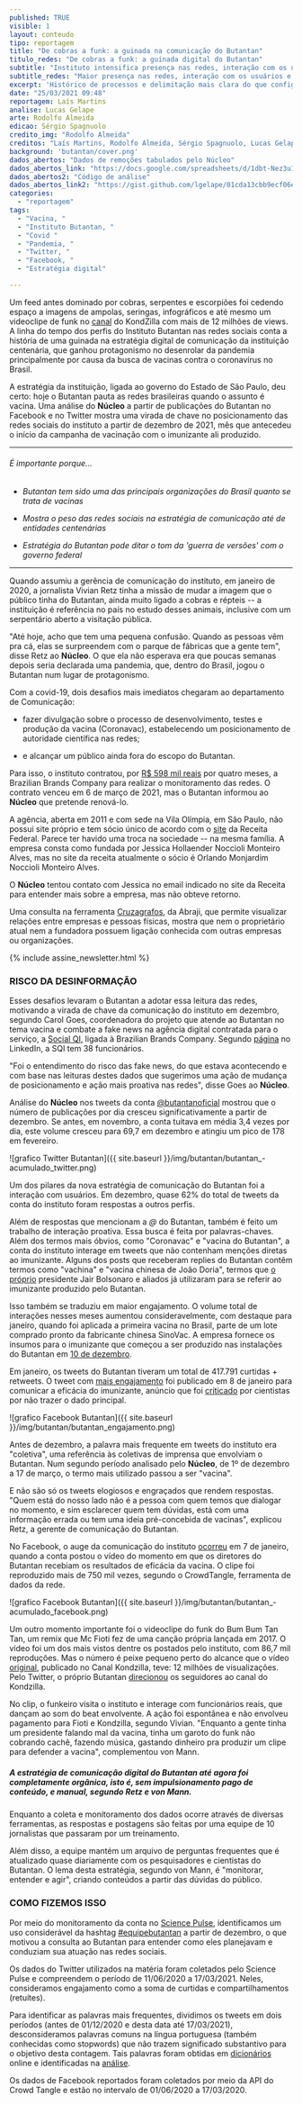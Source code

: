 ```yaml
---
published: TRUE
visible: 1
layout: conteudo
tipo: reportagem
title: "De cobras a funk: a guinada na comunicação do Butantan"
titulo_redes: "De cobras a funk: a guinada digital do Butantan"
subtitle: "Instituto intensifica presença nas redes, interação com os usuários e aumenta engajamento na esteira do desenvolvimento da Coronovac no Brasil"
subtitle_redes: "Maior presença nas redes, interação com os usuários e engajamento -- na esteira da Coronovac"
excerpt: 'Histórico de processos e delimitação mais clara do que configura violação favorecem atuação mais rápida de plataformas em casos de direitos autorais'
date: "25/03/2021 09:48"
reportagem: Laís Martins
analise: Lucas Gelape
arte: Rodolfo Almeida
edicao: Sérgio Spagnuolo
credito_img: "Rodolfo Almeida"
creditos: "Laís Martins, Rodolfo Almeida, Sérgio Spagnuolo, Lucas Gelape"
background: 'butantan/cover.png'
dados_abertos: "Dados de remoções tabulados pelo Núcleo"
dados_abertos_link: "https://docs.google.com/spreadsheets/d/1dbt-Nez3u1EUaPy9cC27ENCXl-oBEmIcM9MHD1QEcqo/edit?usp=sharing"
dados_abertos2: "Código de análise"
dados_abertos_link2: "https://gist.github.com/lgelape/01cda13cbb9ecf06e9131873d509910b"
categories:
  - "reportagem"
tags:
  - "Vacina, "
  - "Instituto Butantan, "
  - "Covid "
  - "Pandemia, "
  - "Twitter, "
  - "Facebook, "
  - "Estratégia digital"

---
```


Um feed antes dominado por cobras, serpentes e escorpiões foi cedendo espaço a imagens de ampolas, seringas, infográficos e até mesmo um videoclipe de funk no [canal](https://www.youtube.com/watch?v=yQ8xJHuW7TY) do KondZilla com mais de 12 milhões de views. A linha do tempo dos perfis do Instituto Butantan nas redes sociais conta a história de uma guinada na estratégia digital de comunicação da instituição centenária, que ganhou protagonismo no desenrolar da pandemia principalmente por causa da busca de vacinas contra o coronavírus no Brasil.

A estratégia da instituição, ligada ao governo do Estado de São Paulo, deu certo: hoje o Butantan pauta as redes brasileiras quando o assunto é vacina.  Uma análise do **Núcleo** a partir de publicações do Butantan no Facebook e no Twitter mostra uma virada de chave no posicionamento das redes sociais do instituto a partir de dezembro de 2021, mês que antecedeu o início da campanha de vacinação com o imunizante ali produzido.

---

###### É importante porque...

- *Butantan tem sido uma das principais organizações do Brasil quanto se trata de vacinas*

- *Mostra o peso das redes sociais na estratégia de comunicação até de entidades centenárias*   

- *Estratégia do Butantan pode ditar o tom da 'guerra de versões' com o governo federal*   

---

Quando assumiu a gerência de comunicação do instituto, em janeiro de 2020, a jornalista Vivian Retz tinha a missão de mudar a imagem que o público tinha do Butantan, ainda muito ligado a cobras e répteis -- a instituição é referência no país no estudo desses animais, inclusive com um serpentário aberto a visitação pública.

"Até hoje, acho que tem uma pequena confusão. Quando as pessoas vêm pra cá, elas se surpreendem com o parque de fábricas que a gente tem", disse Retz ao **Núcleo**. O que ela não esperava era que poucas semanas depois seria declarada uma pandemia, que, dentro do Brasil, jogou o Butantan num lugar de protagonismo.

Com a covid-19, dois desafios mais imediatos chegaram ao departamento de Comunicação:

- fazer divulgação sobre o processo de desenvolvimento, testes e produção da vacina (Coronavac), estabelecendo um posicionamento de autoridade científica nas redes;

- e alcançar um público ainda fora do escopo do Butantan.

Para isso, o instituto contratou, por [R$ 598 mil reais](https://fundacaobutantan.org.br/despachos-da-superintendencia/extratos/processo-001-0708-002.396-2020) por quatro meses, a Brazilian Brands Company para realizar o monitoramento das redes. O contrato venceu em 6 de março de 2021, mas o Butantan informou ao **Núcleo** que pretende renová-lo.

A agência, aberta em 2011 e com sede na Vila Olímpia, em São Paulo, não possui site próprio e tem sócio único de acordo com o [site](https://servicos.receita.fazenda.gov.br/servicos/cnpjreva/Cnpjreva_Solicitacao.asp?cnpj=15598245000130) da Receita Federal. Parece ter havido uma troca na sociedade -- na mesma família. A empresa consta como fundada por Jessica Hollaender Noccioli Monteiro Alves, mas no site da receita atualmente o sócio é Orlando Monjardim Noccioli Monteiro Alves.

O **Núcleo** tentou contato com Jessica no email indicado no site da Receita para entender mais sobre a empresa, mas não obteve retorno.

Uma consulta na ferramenta [Cruzagrafos](http://cruzagrafos.abraji.org.br/), da Abraji, que permite visualizar relações entre empresas e pessoas físicas, mostra que nem o proprietário atual nem a fundadora possuem ligação conhecida com outras empresas ou organizações.

{% include assine_newsletter.html %}

### RISCO DA DESINFORMAÇÃO

Esses desafios levaram o Butantan a adotar essa leitura das redes, motivando a virada de chave da comunicação do instituto em dezembro, segundo Carol Goes, coordenadora do projeto que atende ao Butantan no tema vacina e combate a fake news na agência digital contratada para o serviço, a [Social QI](https://www.socialqi.com.br), ligada à Brazilian Brands Company. Segundo [página](https://www.linkedin.com/company/socialqi/) no LinkedIn, a SQI tem 38 funcionários.

"Foi o entendimento do risco das fake news, do que estava acontecendo e com base nas leituras destes dados que sugerimos uma ação de mudança de posicionamento e ação mais proativa nas redes", disse Goes ao **Núcleo**.

Análise do **Núcleo** nos tweets da conta [@butantanoficial](https://twitter.com/butantanoficial) mostrou que o número de publicações por dia cresceu significativamente a partir de dezembro. Se antes, em novembro, a conta tuitava em média 3,4 vezes por dia, este volume cresceu para 69,7 em dezembro e atingiu um pico de 178 em fevereiro.

![grafico Twitter Butantan]({{ site.baseurl }}/img/butantan/butantan_-acumulado_twitter.png)

Um dos pilares da nova estratégia de comunicação do Butantan foi a interação com usuários. Em dezembro, quase 62% do total de tweets da conta do instituto foram respostas a outros perfis.

Além de respostas que mencionam a _@_ do Butantan, também é feito um trabalho de interação proativa. Essa busca é feita por palavras-chaves. Além dos termos mais óbvios, como "Coronavac" e  "vacina do Butantan", a conta do instituto interage em tweets que não contenham menções diretas ao imunizante. Alguns dos posts que receberam replies do Butantan contêm termos como "vachina" e "vacina chinesa de João Doria", termos que [o próprio](https://twitter.com/jairbolsonaro/status/1318909799505985537) presidente Jair Bolsonaro e aliados já utilizaram para se referir ao imunizante produzido pelo Butantan.

Isso também se traduziu em maior engajamento. O volume total de interações nesses meses aumentou consideravelmente, com destaque para janeiro, quando foi aplicada a primeira vacina no Brasil, parte de um lote comprado pronto da fabricante chinesa SinoVac. A empresa fornece os insumos para o imunizante que começou a ser produzido nas instalações do Butantan em [10 de dezembro](https://g1.globo.com/sp/sao-paulo/noticia/2020/12/10/instituto-butantan-comeca-envase-da-coronavac-a-partir-de-materia-prima-importada-da-china.ghtml).  

Em janeiro, os tweets do Butantan tiveram um total de 417.791 curtidas + retweets. O tweet com [mais engajamento](https://twitter.com/butantanoficial/status/1347318783728300037) foi publicado em 8 de janeiro para comunicar a eficácia do imunizante, anúncio que foi [criticado](https://www.bbc.com/portuguese/brasil-55596694) por cientistas por não trazer o dado principal.

![grafico Facebook Butantan]({{ site.baseurl }}/img/butantan/butantan_engajamento.png)

Antes de dezembro, a palavra mais frequente em tweets do instituto era "coletiva", uma referência às coletivas de imprensa que envolviam o Butantan. Num segundo período analisado pelo **Núcleo**, de 1º de dezembro a 17 de março, o termo mais utilizado passou a ser "vacina".

E não são só os tweets elogiosos e engraçados que rendem respostas. "Quem está do nosso lado não é a pessoa com quem temos que dialogar no momento, e sim esclarecer quem tem dúvidas, está com uma informação errada ou tem uma ideia pré-concebida de vacinas", explicou Retz, a gerente de comunicação do Butantan.

No Facebook, o auge da comunicação do instituto [ocorreu](https://www.facebook.com/165443043496125/posts/5031650953541952) em 7 de janeiro, quando a conta postou o vídeo do momento em que os diretores do Butantan recebiam os resultados de eficácia da vacina. O clipe foi reproduzido mais de 750 mil vezes, segundo o CrowdTangle, ferramenta de dados da rede.

![grafico Facebook Butantan]({{ site.baseurl }}/img/butantan/butantan_-acumulado_facebook.png)

Um outro momento importante foi o videoclipe do funk do Bum Bum Tan Tan, um remix que Mc Fioti fez de uma canção própria lançada em 2017. O vídeo foi um dos mais vistos dentre os postados pelo instituto, com 86,7 mil reproduções. Mas o número é peixe pequeno perto do alcance que o vídeo [original](https://www.youtube.com/watch?v=yQ8xJHuW7TY), publicado no Canal Kondzilla, teve: 12 milhões de visualizações. Pelo Twitter, o próprio Butantan [direcionou](https://twitter.com/butantanoficial/status/1352964726481891335) os seguidores ao canal do Kondzilla.

No clip, o funkeiro visita o instituto e interage com funcionários reais, que dançam ao som do beat envolvente. A ação foi espontânea e não envolveu pagamento para Fioti e Kondzilla, segundo Vivian. "Enquanto a gente tinha um presidente falando mal da vacina, tinha um garoto do funk não cobrando cachê, fazendo música, gastando dinheiro pra produzir um clipe para defender a vacina", complementou von Mann.

##### A estratégia de comunicação digital do Butantan até agora foi completamente orgânica, isto é, sem impulsionamento pago de conteúdo, e manual, segundo Retz e von Mann.

Enquanto a coleta e monitoramento dos dados ocorre através de diversas ferramentas, as respostas e postagens são feitas por uma equipe de 10 jornalistas que passaram por um treinamento.

Além disso, a equipe mantém um arquivo de perguntas frequentes que é atualizado quase diariamente com os pesquisadores e cientistas do Butantan. O lema desta estratégia, segundo von Mann, é "monitorar, entender e agir", criando conteúdos a partir das dúvidas do público.


### COMO FIZEMOS ISSO

Por meio do monitoramento da conta no [Science Pulse](https://sciencepulse.org), identificamos um uso considerável da hashtag [#equipebutantan](https://twitter.com/search?q=%23equipebutantan&src=typed_query) a partir de dezembro, o que motivou a consulta ao Butantan para entender como eles planejavam e conduziam sua atuação nas redes sociais.

Os dados do Twitter utilizados na matéria foram coletados pelo Science Pulse e compreendem o período de 11/06/2020 a 17/03/2021. Neles, consideramos engajamento como a soma de curtidas e compartilhamentos (retuítes).

Para identificar as palavras mais frequentes, dividimos os tweets em dois períodos (antes de 01/12/2020 e desta data até 17/03/2021), desconsideramos palavras comuns na língua portuguesa (também conhecidas como stopwords) que não trazem significado substantivo para o objetivo desta contagem. Tais palavras foram obtidas em [dicionários](https://gist.github.com/lgelape/edcc0250f21bcc5710c0a9fd0488d1ea) online e identificadas na [análise](https://gist.github.com/lgelape/01cda13cbb9ecf06e9131873d509910b).

Os dados de Facebook reportados foram coletados por meio da API do Crowd Tangle e estão no intervalo de 01/06/2020 a 17/03/2020.
